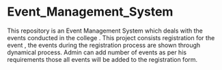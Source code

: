 # Event_Management_System
This repository is an Event Management System which deals with the events conducted in the college . This project consists registration for the event , the events during the registration process are shown through dynamical process. Admin can add number of events as per his requirements those all events will be added to the registration form. 
